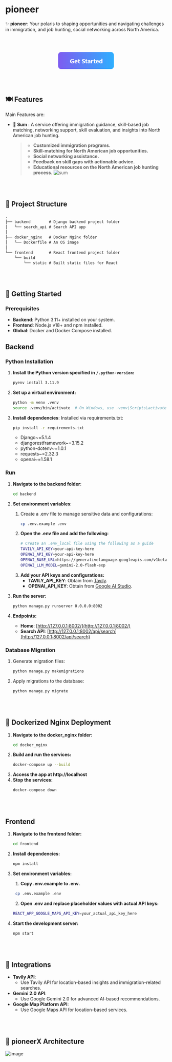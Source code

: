 # pioneer

✨ **pioneer**: Your polaris to shaping opportunities and navigating challenges in immigration, and job hunting, social networking across North America.

<br></br>

<p align="center">
  <a href="https://pioneery.co/">
    <img src="\frontend\build\static\images\demo.png"/>
  </a>
</p>

<br></br>

## 🍽️ Features
Main Features are:
- 📜 **Sum** : A service offering immigration guidance, skill-based job matching, networking support, skill evaluation, and insights into North American job hunting.
    > - **Customized immigration programs.**
    > - **Skill-matching for North American job opportunities.**
    > - **Social networking assistance.**
    > - **Feedback on skill gaps with actionable advice.**
    > - **Educational resources on the North American job hunting process.**
    ![sum](https://github.com/user-attachments/assets/d3c38bb2-1113-4f0d-91ee-3a85176adbfd)

<br></br>

## 📂 Project Structure

```
.
├── backend        # Django backend project folder
│   └── search_api # Search API app
│
├── docker_nginx   # Docker Nginx folder
│   └── Dockerfile # An OS image
│
└── frontend       # React frontend project folder
    └── build
        └── static # Built static files for React
```

<br></br>

## 🚀 Getting Started

### Prerequisites
- **Backend**: Python 3.11+ installed on your system.
- **Frontend**: Node.js v18+ and npm installed.
- **Global**: Docker and Docker Compose installed.

## Backend

### Python Installation

1. **Install the Python version specified in `/.python-version`:**
   ```bash
   pyenv install 3.11.9
   ```

2. **Set up a virtual environment:**
   ```bash
   python -m venv .venv
   source .venv/bin/activate  # On Windows, use .venv\Scripts\activate
   ```

3. **Install dependencies**: Installed via requirements.txt:
    ```bash
    pip install -r requirements.txt
    ```
    - Django~=5.1.4
    - djangorestframework~=3.15.2
    - python-dotenv~=1.0.1
    - requests~=2.32.3
    - openai~=1.58.1

### Run


1. **Navigate to the backend folder**:
   ```bash
   cd backend
   ```
2. **Set environment variables**:
   1. Create a .env file to manage sensitive data and configurations:
       ```bash
       cp .env.example .env
       ```
   2. **Open the .env file and add the following:**
      ```bash
      # Create an .env_local file using the following as a guide
      TAVILY_API_KEY=your-api-key-here
      OPENAI_API_KEY=your-api-key-here
      OPENAI_BASE_URL=https://generativelanguage.googleapis.com/v1beta/openai/
      OPENAI_LLM_MODEL=gemini-2.0-flash-exp
      ```
   3. **Add your API keys and configurations:**
       - **TAVILY_API_KEY**: Obtain from [Tavily](https://tavily.com/).
       - **OPENAI_API_KEY**: Obtain from [Google AI Studio](https://aistudio.google.com/apikey).

3. **Run the server:**
   ```bash
   python manage.py runserver 0.0.0.0:8002
   ```

4. **Endpoints:**
   - **Home**: [http://127.0.0.1:8002/](http://127.0.0.1:8002/)
   - **Search API**: [http://127.0.0.1:8002/api/search](http://127.0.0.1:8002/api/search)
### Database Migration

1. Generate migration files:
   ```bash
   python manage.py makemigrations
   ```

2. Apply migrations to the database:
   ```bash
   python manage.py migrate
   ```

<br></br>

## 🐋 Dockerized Nginx Deployment

1. **Navigate to the docker_nginx folder:**
    ```bash
    cd docker_nginx
    ```
2. **Build and run the services:**
    ```bash
    docker-compose up --build
    ```
3. **Access the app at http://localhost**
4. **Stop the services:**
   ```bash
   docker-compose down
   ```

<br></br>

## Frontend

1. **Navigate to the frontend folder:**
   ```bash
   cd frontend
   ```

2. **Install dependencies:**
   ```bash
   npm install
   ```

3. **Set environment variables:**
    1. **Copy .env.example to .env.**
      ```bash
       cp .env.example .env
      ```
    2. **Open .env and replace placeholder values with actual API keys:**
      ```bash
      REACT_APP_GOOGLE_MAPS_API_KEY=your_actual_api_key_here
      ```

4. **Start the development server:**
   ```bash
   npm start
   ```

<br></br>

## 🤖 Integrations

- **Tavily API**:
  - Use Tavily API for location-based insights and immigration-related searches.
- **Gemini 2.0 API**:
  - Use Google Gemini 2.0 for advanced AI-based recommendations.
- **Google Map Platform API**:
  - Use Google Maps API for location-based services.

<br></br>

## 📐 pioneerX Architecture
![image](https://github.com/user-attachments/assets/969540ce-5102-4edb-b7be-516bfee6641a)
